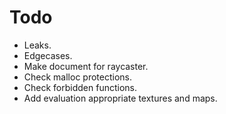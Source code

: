 # Todo
- Leaks.
- Edgecases.
- Make document for raycaster.
- Check malloc protections.
- Check forbidden functions.
- Add evaluation appropriate textures and maps.